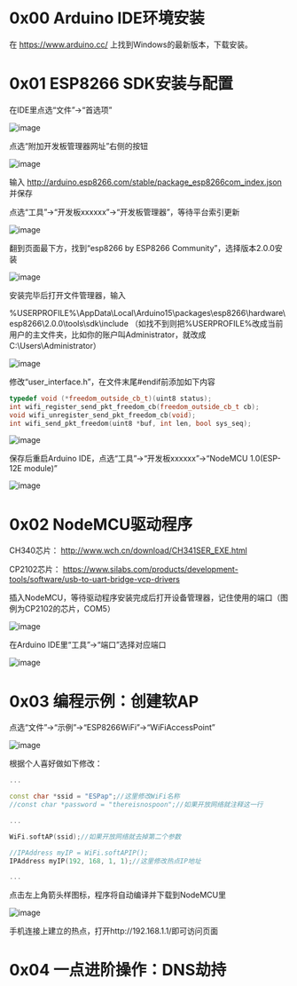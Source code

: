 0x00 Arduino IDE环境安装
========================
在 https://www.arduino.cc/ 上找到Windows的最新版本，下载安装。

0x01 ESP8266 SDK安装与配置
==========================
在IDE里点选“文件”->“首选项”

![image](https://github.com/smdll/HackMCU_tutorial/raw/master/resources/1-0.PNG)

点选“附加开发板管理器网址”右侧的按钮

![image](https://github.com/smdll/HackMCU_tutorial/raw/master/resources/1-1.PNG)

输入 http://arduino.esp8266.com/stable/package_esp8266com_index.json 并保存

点选“工具”->“开发板xxxxxx”->“开发板管理器”，等待平台索引更新

![image](https://github.com/smdll/HackMCU_tutorial/raw/master/resources/1-2.PNG)

翻到页面最下方，找到“esp8266 by ESP8266 Community”，选择版本2.0.0安装

![image](https://github.com/smdll/HackMCU_tutorial/raw/master/resources/1-3.PNG)

安装完毕后打开文件管理器，输入

%USERPROFILE%\AppData\Local\Arduino15\packages\esp8266\hardware\esp8266\2.0.0\tools\sdk\include （如找不到则把%USERPROFILE%改成当前用户的主文件夹，比如你的账户叫Administrator，就改成C:\Users\Administrator）

![image](https://github.com/smdll/HackMCU_tutorial/raw/master/resources/1-4.PNG)

修改“user_interface.h”，在文件末尾#endif前添加如下内容
```cpp
typedef void (*freedom_outside_cb_t)(uint8 status);
int wifi_register_send_pkt_freedom_cb(freedom_outside_cb_t cb);
void wifi_unregister_send_pkt_freedom_cb(void);
int wifi_send_pkt_freedom(uint8 *buf, int len, bool sys_seq);
```

![image](https://github.com/smdll/HackMCU_tutorial/raw/master/resources/1-5.PNG)

保存后重启Arduino IDE，点选“工具”->“开发板xxxxxx”->“NodeMCU 1.0(ESP-12E module)”

![image](https://github.com/smdll/HackMCU_tutorial/raw/master/resources/1-6.PNG)

0x02 NodeMCU驱动程序
====================
CH340芯片： http://www.wch.cn/download/CH341SER_EXE.html

CP2102芯片： https://www.silabs.com/products/development-tools/software/usb-to-uart-bridge-vcp-drivers

插入NodeMCU，等待驱动程序安装完成后打开设备管理器，记住使用的端口（图例为CP2102的芯片，COM5）

![image](https://github.com/smdll/HackMCU_tutorial/raw/master/resources/2-1.PNG)

在Arduino IDE里“工具”->“端口”选择对应端口

![image](https://github.com/smdll/HackMCU_tutorial/raw/master/resources/2-2.PNG)

0x03 编程示例：创建软AP
=======================
点选“文件”->“示例”->“ESP8266WiFi”->“WiFiAccessPoint”

![image](https://github.com/smdll/HackMCU_tutorial/raw/master/resources/3-1.PNG)

根据个人喜好做如下修改：
```cpp
...

const char *ssid = "ESPap";//这里修改WiFi名称
//const char *password = "thereisnospoon";//如果开放网络就注释这一行

...

WiFi.softAP(ssid);//如果开放网络就去掉第二个参数

//IPAddress myIP = WiFi.softAPIP();
IPAddress myIP(192, 168, 1, 1);//这里修改热点IP地址

...
```

点击左上角箭头样图标，程序将自动编译并下载到NodeMCU里

![image](https://github.com/smdll/HackMCU_tutorial/raw/master/resources/3-2.PNG)

手机连接上建立的热点，打开http://192.168.1.1/即可访问页面

0x04 一点进阶操作：DNS劫持
==========================
